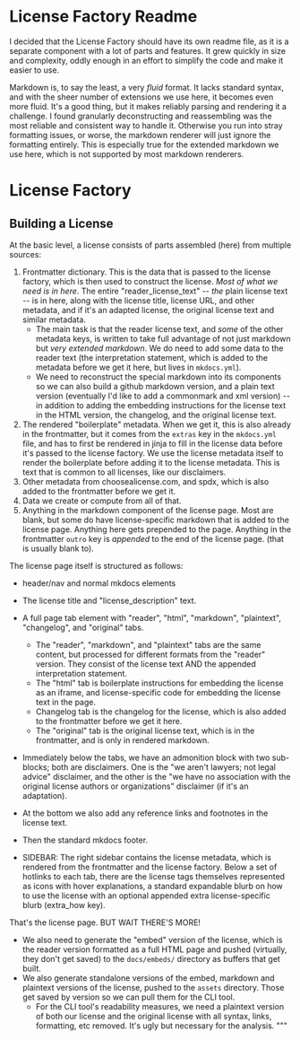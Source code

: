 # License Factory Readme

I decided that the License Factory should have its own readme file, as it is a separate component with a lot of parts and features. It grew quickly in size and complexity, oddly enough in an effort to simplify the code and make it easier to use.

Markdown is, to say the least, a very *fluid* format. It lacks standard syntax, and with the sheer number of extensions we use here, it becomes even more fluid. It's a good thing, but it makes reliably parsing and rendering it a challenge. I found granularly deconstructing and reassembling was the most reliable and consistent way to handle it. Otherwise you run into stray formatting issues, or worse, the markdown renderer will just ignore the formatting entirely. This is especially true for the extended markdown we use here, which is not supported by most markdown renderers.

# License Factory

## Building a License

At the basic level, a license consists of parts assembled (here) from multiple sources:

1.  Frontmatter dictionary. This is the data that is passed to the license factory, which is then used to construct the license. *Most of what we need is in here*. The entire "reader_license_text" -- *the* plain license text -- is in here, along with the license title, license URL, and other metadata, and if it's an adapted license, the original license text and similar metadata.
    - The main task is that the reader license text, and *some* of the other metadata keys, is written to take full advantage of not just markdown but *very extended markdown*. We do need to add some data to the reader text (the interpretation statement, which is added to the metadata before we get it here, but lives in `mkdocs.yml`).
    - We need to reconstruct the special markdown into its components so we can also build a github markdown version, and a plain text version (eventually I'd like to add a commonmark and xml version) -- in addition to adding the embedding instructions for the license text in the HTML version, the changelog, and the original license text.
2.  The rendered "boilerplate" metadata. When we get it, this is also already in the frontmatter, but it comes from the `extras` key in the `mkdocs.yml` file, and has to first be rendered in jinja to fill in the license data before it's passed to the license factory. We use the license metadata itself to render the boilerplate before adding it to the license metadata. This is text that is common to all licenses, like our disclaimers.
3.  Other metadata from choosealicense.com, and spdx, which is also added to the frontmatter before we get it.
4.  Data we create or compute from all of that.
5.  Anything in the markdown component of the license page. Most are blank, but some do have license-specific markdown that is added to the license page. Anything here gets prepended to the page. Anything in the frontmatter `outro` key is *appended* to the end of the license page. (that is usually blank to).

The license page itself is structured as follows:

-   header/nav and normal mkdocs elements
-   The license title and "license_description" text.
-   A full page tab element with "reader", "html", "markdown", "plaintext", "changelog", and "original" tabs.
    - The "reader", "markdown", and "plaintext" tabs are the same content, but processed for different formats from the "reader" version. They consist of the license text AND the appended interpretation statement.
    - The "html" tab is boilerplate instructions for embedding the license as an iframe, and license-specific code for embedding the license text in the page.
    - Changelog tab is the changelog for the license, which is also added to the frontmatter before we get it here.
    - The "original" tab is the original license text, which is in the frontmatter, and is only in rendered markdown.
-   Immediately below the tabs, we have an admonition block with two sub-blocks; both are disclaimers. One is the "we aren't lawyers; not legal advice" disclaimer, and the other is the "we have no association with the original license authors or organizations" disclaimer (if it's an adaptation).
-   At the bottom we also add any reference links and footnotes in the license text.
-   Then the standard mkdocs footer.

-   SIDEBAR: The right sidebar contains the license metadata, which is rendered from the frontmatter and the license factory. Below a set of hotlinks to each tab, there are the license tags themselves represented as icons with hover explanations, a standard expandable blurb on how to use the license with an optional appended extra license-specific blurb (extra_how key).

That's the license page. BUT WAIT THERE'S MORE!

-   We also need to generate the "embed" version of the license, which is the reader version formatted as a full HTML page and pushed (virtually, they don't get saved) to the `docs/embeds/` directory as buffers that get built.
-   We also generate standalone versions of the embed, markdown and plaintext versions of the license, pushed to the `assets` directory. Those get saved by version so we can pull them for the CLI tool.
    -   For the CLI tool's readability measures, we need a plaintext version of both our license and the original license with all syntax, links, formatting, etc removed. It's ugly but necessary for the analysis.
"""
